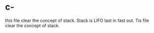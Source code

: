 # c-
this file clear the concept of stack. Stack is LIFO last in fast out. Tis file clear the concept of stack.
